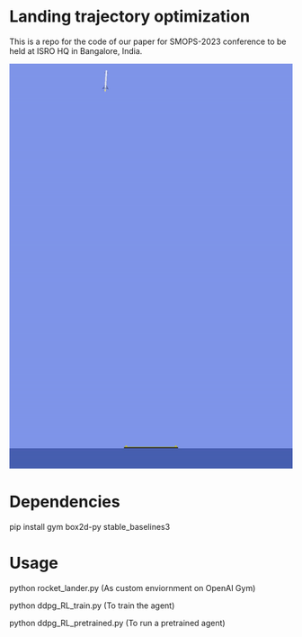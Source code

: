 # Landing trajectory optimization
This is a repo for the code of our paper for SMOPS-2023 conference to be held at ISRO HQ in Bangalore, India. 

![alt-text](ezgif.com-video-to-gif.gif)

# Dependencies
pip install gym box2d-py stable_baselines3

# Usage

python rocket_lander.py (As custom enviornment on OpenAI Gym)

python ddpg_RL_train.py (To train the agent)

python ddpg_RL_pretrained.py (To run a pretrained agent)
